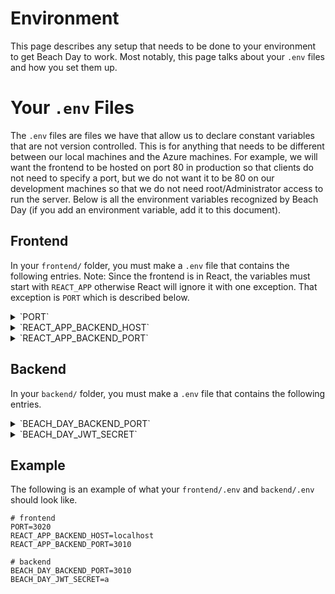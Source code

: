 # Environment
This page describes any setup that needs to be done to your environment to get Beach Day to work. Most notably, this page talks about your `.env` files and how you set them up.

# Your `.env` Files
The `.env` files are files we have that allow us to declare constant variables that are not version controlled. This is for anything that needs to be different between our local machines and the Azure machines. For example, we will want the frontend to be hosted on port 80 in production so that clients do not need to specify a port, but we do not want it to be 80 on our development machines so that we do not need root/Administrator access to run the server. Below is all the environment variables recognized by Beach Day (if you add an environment variable, add it to this document).

## Frontend
In your `frontend/` folder, you must make a `.env` file that contains the following entries. Note: Since the frontend is in React, the variables must start with `REACT_APP` otherwise React will ignore it with one exception. That exception is `PORT` which is described below.
<details>
    <summary>`PORT`</summary>
    <p>This environment variable is recognized by React directly and does not need implemented in the frontend code. It tells React which port to host the frontend on. If it isn't set, React defaults to 3000.</p>
</details>
<details>
    <summary>`REACT_APP_BACKEND_HOST`</summary>
    <p>This is the hostname of the backend. If this is not set, you will get weird errors. For your local development machine, you most likely want to set it to `localhost`.</p>
</details>
<details>
    <summary>`REACT_APP_BACKEND_PORT`</summary>
    <p>This is the port the backend is hosted on. If this is not set, you will get weird errors. You need to make sure this is the same as `BEACH_DAY_BACKEND_PORT` in your `backend/.env` file.</p>
</details>

## Backend
In your `backend/` folder, you must make a `.env` file that contains the following entries.
<details>
    <summary>`BEACH_DAY_BACKEND_PORT`</summary>
    <p>This is the port the backend will be hosted on. If this is not set, the code will select 3010 by default. You must set `REACT_APP_BACKEND_PORT` to the same value.</p>
</details>
<details>
    <summary>`BEACH_DAY_JWT_SECRET`</summary>
    <p>This is the value of the jwt secret. If this is not set, you will get an error. For your local development environment, its not very important what this value is set to as you should not be storing sensitive user data on your local machine. This will need to be a truly random and truly secret value on the Azure server.</p>
</details>

## Example
The following is an example of what your `frontend/.env` and `backend/.env` should look like.
```
# frontend
PORT=3020
REACT_APP_BACKEND_HOST=localhost
REACT_APP_BACKEND_PORT=3010
```
```
# backend
BEACH_DAY_BACKEND_PORT=3010
BEACH_DAY_JWT_SECRET=a
```
